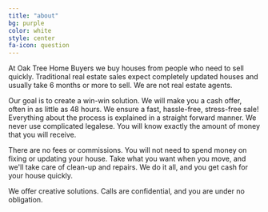 ```yaml
---
title: "about"
bg: purple
color: white
style: center
fa-icon: question
---
```


At Oak Tree Home Buyers we buy houses from people who need to sell quickly.
Traditional real estate sales expect completely updated houses and usually take 6 months or more to sell.
We are not real estate agents.

Our goal is to create a win-win solution.
We will make you a cash offer, often in as little as 48 hours.
We ensure a fast, hassle-free, stress-free sale!
Everything about the process is explained in a straight forward manner.
We never use complicated legalese.
You will know exactly the amount of money that you will receive.

There are no fees or commissions.
You will not need to spend money on fixing or updating your house.
Take what you want when you move, and we'll take care of clean-up and repairs.
We do it all, and you get cash for your house quickly.

We offer creative solutions.
Calls are confidential, and you are under no obligation.